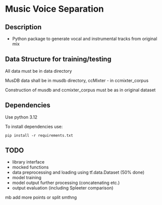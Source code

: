 # Music Voice Separation

## Description

- Python package to generate vocal and instrumental tracks from original mix

## Data Structure for training/testing

All data must be in data directory

MusDB data shall be in musdb directory, ccMixter - in ccmixter_corpus

Construction of musdb and ccmixter_corpus must be as in original dataset

## Dependencies

Use python 3.12

To install dependencies use:
```shell
pip install -r requirements.txt
```


## TODO

- library interface
- mocked functions
- data preprocessing and loading using tf.data.Dataset (50% done)
- model training
- model output further processing (concatenating etc.)
- output evaluation (including Spleeter comparison)

mb add more points or split smthng